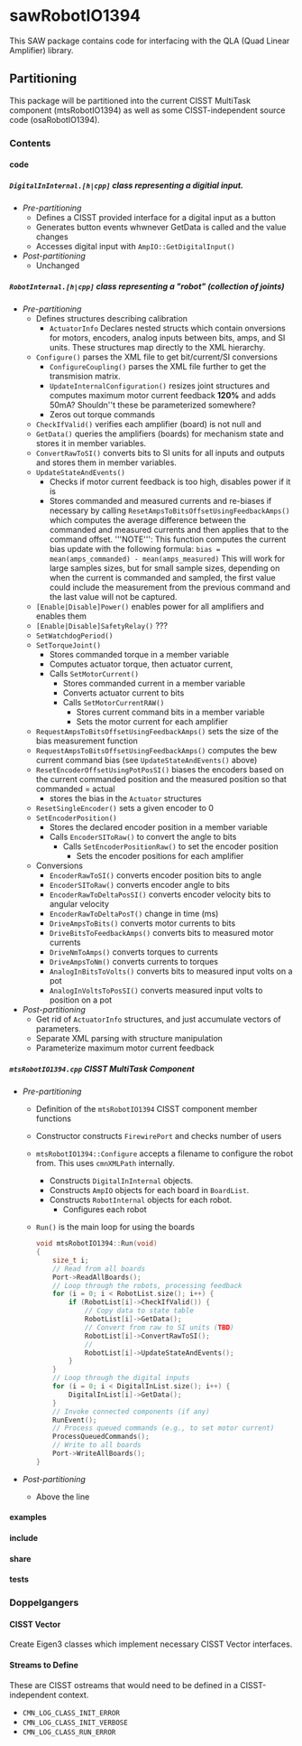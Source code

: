 
sawRobotIO1394
==============

This SAW package contains code for interfacing with the QLA (Quad Linear
Amplifier) library.

Partitioning
------------

This package will be partitioned into the current CISST MultiTask component
(mtsRobotIO1394) as well as some CISST-independent source code (osaRobotIO1394).

### Contents

#### code

##### `DigitalInInternal.[h|cpp]` class representing a digitial input.
- *Pre-partitioning*
    - Defines a CISST provided interface for a digital input as a button
    - Generates button events whwnever GetData is called and the value changes
    - Accesses digital input with `AmpIO::GetDigitalInput()`
- *Post-partitioning*
    - Unchanged

##### `RobotInternal.[h|cpp]` class representing a "robot" (collection of joints)

- *Pre-partitioning*
    - Defines structures describing calibration
        - `ActuatorInfo` Declares nested structs which contain onversions
          for motors, encoders, analog inputs between bits, amps, and SI
          units. These structures map directly to the XML hierarchy.
    - `Configure()` parses the XML file to get bit/current/SI conversions
        - `ConfigureCoupling()` parses the XML file further to get the
          transmision matrix.
        - `UpdateInternalConfiguration()` resizes joint structures and computes
          maximum motor current feedback **120%** and adds 50mA? Shouldn''t these
          be parameterized somewhere?
        - Zeros out torque commands
    - `CheckIfValid()` verifies each amplifier (board) is not null and
    - `GetData()` queries the amplifiers (boards) for mechanism state and
      stores it in member variables.
    - `ConvertRawToSI()` converts bits to SI units for all inputs and
      outputs and stores them in member variables.
    - `UpdateStateAndEvents()` 
        - Checks if motor current feedback is too high, disables power if it
          is
        - Stores commanded and measured currents and re-biases if necessary
          by calling `ResetAmpsToBitsOffsetUsingFeedbackAmps()` which
          computes the average difference between the commanded and measured
          currents and then applies that to the command offset. '''NOTE''': This
          function computes the current bias update with the following formula:
              ```
              bias = mean(amps_commanded) - mean(amps_measured)
              ```
          This will work for large samples sizes, but for small sample sizes,
          depending on when the current is commanded and sampled, the first
          value could include the measurement from the previous command and the
          last value will not be captured.
    - `[Enable|Disable]Power()` enables power for all amplifiers and enables
      them
    - `[Enable|Disable]SafetyRelay()` ???
    - `SetWatchdogPeriod()` 
    - `SetTorqueJoint()` 
        - Stores commanded torque in a member variable
        - Computes actuator torque, then actuator current,
        - Calls `SetMotorCurrent()`
            - Stores commanded current in a member variable
            - Converts actuator current to bits
            - Calls `SetMotorCurrentRAW()`
                - Stores current command bits in a member variable
                - Sets the motor current for each amplifier
    - `RequestAmpsToBitsOffsetUsingFeedbackAmps()` sets the size of the bias
      measurement function
    - `RequestAmpsToBitsOffsetUsingFeedbackAmps()` computes the bew current
      command bias (see `UpdateStateAndEvents()` above)
    - `ResetEncoderOffsetUsingPotPosSI()` biases the encoders based on the
      current commanded position and the measured position so that commanded
      = actual
        - stores the bias in the `Actuator` structures
    - `ResetSingleEncoder()` sets a given encoder to 0
    - `SetEncoderPosition()` 
        - Stores the declared encoder position in a member variable
        - Calls `EncoderSIToRaw()` to convert the angle to bits
            - Calls `SetEncoderPositionRaw()` to set the encoder position
                - Sets the encoder positions for each amplifier
    - Conversions
        - `EncoderRawToSI()` converts encoder position bits to angle
        - `EncoderSIToRaw()` converts encoder angle to bits
        - `EncoderRawToDeltaPosSI()` converts encoder velocity bits to angular
          velocity
        - `EncoderRawToDeltaPosT()` change in time (ms)
        - `DriveAmpsToBits()` converts motor currents to bits
        - `DriveBitsToFeedbackAmps()` converts bits to measured motor currents
        - `DriveNmToAmps()` converts torques to currents
        - `DriveAmpsToNm()` converts currents to torques
        - `AnalogInBitsToVolts()` converts bits to measured input volts on a pot
        - `AnalogInVoltsToPosSI()` converts measured input volts to position on
          a pot
- *Post-partitioning*
    - Get rid of `ActuatorInfo` structures, and just accumulate vectors of
      parameters.
    - Separate XML parsing with structure manipulation
    - Parameterize maximum motor current feedback

##### `mtsRobotIO1394.cpp` CISST MultiTask Component
- *Pre-partitioning*
    - Definition of the `mtsRobotIO1394` CISST component member functions
    - Constructor constructs `FirewirePort` and checks number of users
    - `mtsRobotIO1394::Configure` accepts a filename to configure the robot
      from. This uses `cmnXMLPath` internally.
        - Constructs `DigitalInInternal` objects.
        - Constructs `AmpIO` objects for each board in `BoardList`.
        - Constructs `RobotInternal` objects for each robot.
            - Configures each robot
    - `Run()` is the main loop for using the boards
    
        ```cpp
        void mtsRobotIO1394::Run(void)
        {
            size_t i;
            // Read from all boards
            Port->ReadAllBoards();
            // Loop through the robots, processing feedback
            for (i = 0; i < RobotList.size(); i++) {
                if (RobotList[i]->CheckIfValid()) {
                    // Copy data to state table
                    RobotList[i]->GetData();
                    // Convert from raw to SI units (TBD)
                    RobotList[i]->ConvertRawToSI();
                    //
                    RobotList[i]->UpdateStateAndEvents();
                }
            }
            // Loop through the digital inputs
            for (i = 0; i < DigitalInList.size(); i++) {
                DigitalInList[i]->GetData();
            }
            // Invoke connected components (if any)
            RunEvent();
            // Process queued commands (e.g., to set motor current)
            ProcessQueuedCommands();
            // Write to all boards
            Port->WriteAllBoards();
        }
        ```


- *Post-partitioning*
    - Above the line

#### examples
#### include
#### share
#### tests

### Doppelgangers

#### CISST Vector

Create Eigen3 classes which implement necessary CISST Vector interfaces.

#### Streams to Define

These are CISST ostreams that would need to be defined in a CISST-independent context.

- `CMN_LOG_CLASS_INIT_ERROR`
- `CMN_LOG_CLASS_INIT_VERBOSE`
- `CMN_LOG_CLASS_RUN_ERROR`
